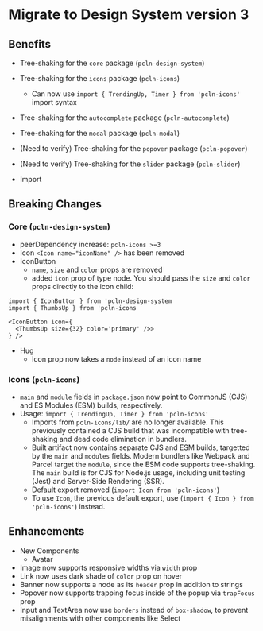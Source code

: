 # Migrate to Design System version 3

## Benefits

- Tree-shaking for the `core` package (`pcln-design-system`)
- Tree-shaking for the `icons` package (`pcln-icons`)
  - Can now use `import { TrendingUp, Timer } from 'pcln-icons'` import syntax
- Tree-shaking for the `autocomplete` package (`pcln-autocomplete`)
- Tree-shaking for the `modal` package (`pcln-modal`)
- (Need to verify) Tree-shaking for the `popover` package (`pcln-popover`)
- (Need to verify) Tree-shaking for the `slider` package (`pcln-slider`)

- Import

## Breaking Changes

### Core (`pcln-design-system`)

- peerDependency increase: `pcln-icons >=3`
- Icon `<Icon name="iconName" />` has been removed
- IconButton
  - `name`, `size` and `color` props are removed
  - added `icon` prop of type node. You should pass the `size` and `color` props directly to the icon child:

```
import { IconButton } from 'pcln-design-system
import { ThumbsUp } from 'pcln-icons

<IconButton icon={
  <ThumbsUp size={32} color='primary' />>
} />
```

- Hug
  - Icon prop now takes a `node` instead of an icon name

### Icons (`pcln-icons`)

- `main` and `module` fields in `package.json` now point to CommonJS (CJS) and ES Modules (ESM) builds, respectively.
- Usage: `import { TrendingUp, Timer } from 'pcln-icons'`
  - Imports from `pcln-icons/lib/` are no longer available. This previously contained a CJS build that was incompatible with tree-shaking and dead code elimination in bundlers.
  - Built artifact now contains separate CJS and ESM builds, targetted by the `main` and `modules` fields. Modern bundlers like Webpack and Parcel target the `module`, since the ESM code supports tree-shaking. The `main` build is for CJS for Node.js usage, including unit testing (Jest) and Server-Side Rendering (SSR).
  - Default export removed (`import Icon from 'pcln-icons'`)
  - To use `Icon`, the previous default export, use (`import { Icon } from 'pcln-icons'`) instead.

## Enhancements

- New Components
  - Avatar
- Image now supports responsive widths via `width` prop
- Link now uses dark shade of `color` prop on hover
- Banner now supports a node as its `header` prop in addition to strings
- Popover now supports trapping focus inside of the popup via `trapFocus` prop
- Input and TextArea now use `borders` instead of `box-shadow`, to prevent misalignments with other components like Select

